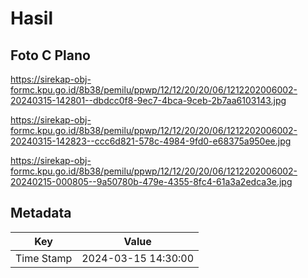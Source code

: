 # Hasil

## Foto C Plano

https://sirekap-obj-formc.kpu.go.id/8b38/pemilu/ppwp/12/12/20/20/06/1212202006002-20240315-142801--dbdcc0f8-9ec7-4bca-9ceb-2b7aa6103143.jpg

https://sirekap-obj-formc.kpu.go.id/8b38/pemilu/ppwp/12/12/20/20/06/1212202006002-20240315-142823--ccc6d821-578c-4984-9fd0-e68375a950ee.jpg

https://sirekap-obj-formc.kpu.go.id/8b38/pemilu/ppwp/12/12/20/20/06/1212202006002-20240215-000805--9a50780b-479e-4355-8fc4-61a3a2edca3e.jpg


## Metadata

| Key        | Value               |
| ---------- | ------------------- |
| Time Stamp | 2024-03-15 14:30:00 |



